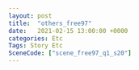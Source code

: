 ```yaml
---
layout: post
title:  "others_free97"
date:   2021-02-15 13:00:00 +0000
categories: Etc
Tags: Story Etc
SceneCode: ["scene_free97_q1_s20"]
---
```


